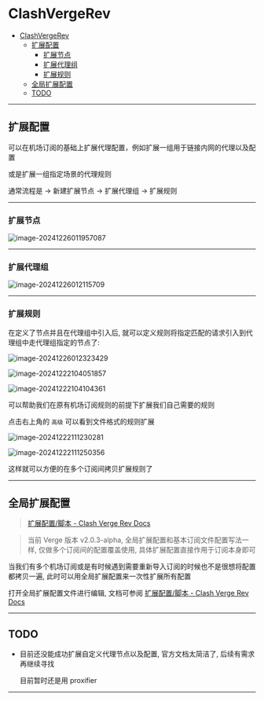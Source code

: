 # ClashVergeRev


- [ClashVergeRev](#clashvergerev)
  - [扩展配置](#扩展配置)
    - [扩展节点](#扩展节点)
    - [扩展代理组](#扩展代理组)
    - [扩展规则](#扩展规则)
  - [全局扩展配置](#全局扩展配置)
  - [TODO](#todo)

---

## 扩展配置

可以在机场订阅的基础上扩展代理配置，例如扩展一组用于链接内网的代理以及配置

或是扩展一组指定场景的代理规则

通常流程是 -> 新建扩展节点 -> 扩展代理组 -> 扩展规则

---

### 扩展节点

![image-20241226011957087](http://cdn.ayusummer233.top/DailyNotes/202412260120133.png)

---

### 扩展代理组

![image-20241226012115709](http://cdn.ayusummer233.top/DailyNotes/202412260121789.png)

---

### 扩展规则

在定义了节点并且在代理组中引入后,  就可以定义规则将指定匹配的请求引入到代理组中走代理组指定的节点了:

![image-20241226012323429](http://cdn.ayusummer233.top/DailyNotes/202412260123478.png)

![image-20241222104051857](http://cdn.ayusummer233.top/DailyNotes/202412221040885.png)

![image-20241222104104361](http://cdn.ayusummer233.top/DailyNotes/202412221041424.png)

可以帮助我们在原有机场订阅规则的前提下扩展我们自己需要的规则

点击右上角的 `高级` 可以看到文件格式的规则扩展

![image-20241222111230281](http://cdn.ayusummer233.top/DailyNotes/202412221112313.png)

![image-20241222111250356](http://cdn.ayusummer233.top/DailyNotes/202412221112387.png)

这样就可以方便的在多个订阅间拷贝扩展规则了

---

## 全局扩展配置

> [扩展配置/脚本 - Clash Verge Rev Docs](https://www.clashverge.dev/guide/extend.html)

> 当前 Verge 版本 v2.0.3-alpha, 全局扩展配置和基本订阅文件配置写法一样, 仅做多个订阅间的配置覆盖使用, 具体扩展配置直接作用于订阅本身即可

当我们有多个机场订阅或是有时候遇到需要重新导入订阅的时候也不是很想将配置都拷贝一遍, 此时可以用全局扩展配置来一次性扩展所有配置

打开全局扩展配置文件进行编辑, 文档可参阅 [扩展配置/脚本 - Clash Verge Rev Docs](https://www.clashverge.dev/guide/extend.html)

----

## TODO

- 目前还没能成功扩展自定义代理节点以及配置, 官方文档太简洁了, 后续有需求再继续寻找

  目前暂时还是用 proxifier

---



